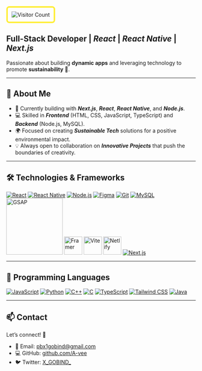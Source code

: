 
 <img src="https://visitcount.itsvg.in/api?id=A-vee&icon=4&color=8" alt="Visitor Count"  style="border-radius: 8px; border: 4px solid rgb(255, 238, 56); padding: 10px;" />


## **Full-Stack Developer** | ***React***  | ***React Native***  | ***Next.js***  
Passionate about building **dynamic apps** and leveraging technology to promote **sustainability** 🌱.

---

## 🚀 **About Me**

- 🌱 Currently building with ***Next.js***, ***React***, ***React Native***, and ***Node.js***.
- 💻 Skilled in ***Frontend*** (HTML, CSS, JavaScript, TypeScript) and ***Backend*** (Node.js, MySQL).
- 🌍 Focused on creating ***Sustainable Tech*** solutions for a positive environmental impact.
- 💡 Always open to collaboration on ***Innovative Projects*** that push the boundaries of creativity.

---

## 🛠️ **Technologies & Frameworks**

[![React](https://img.icons8.com/office/48/react.png)](https://reactjs.org/) [![React Native](https://img.icons8.com/ios-filled/50/61DAFB/react-native.png)](https://reactnative.dev/)  [![Node.js](https://img.icons8.com/color/48/000000/nodejs.png)](https://nodejs.org/) [![Figma](https://img.icons8.com/color/48/000000/figma.png)](https://www.figma.com/)  [![Git](https://img.icons8.com/color/48/000000/git.png)](https://git-scm.com/)  [![MySQL](https://img.icons8.com/color/48/000000/mysql-logo.png)](https://www.mysql.com/)  <a href="https://greensock.com/gsap" target="_blank"><img src="https://seeklogo.com/images/G/greensock-gsap-logo-75B48CEF01-seeklogo.com.png" width="150" alt="GSAP"></a>  <a href="https://framermotion.com" target="_blank"><img src="https://cdn.iconscout.com/icon/free/png-512/free-framer-logo-icon-download-in-svg-png-gif-file-formats--technology-social-media-company-vol-3-pack-logos-icons-3030143.png?f=webp&w=256" width="48" alt="Framer"></a>  <a href="https://vite.dev/" target="_blank"><img src="https://vitejs.dev/logo.svg" width="48" alt="Vite"></a>  <a href="https://netlify.com" target="_blank"><img src="https://www.netlify.com/v3/img/components/logomark.png" width="48" alt="Netlify"></a>  [![Next.js](https://img.icons8.com/fluency/48/nextjs.png)](https://nextjs.org)  

---

## 💬 **Programming Languages**

[![JavaScript](https://img.icons8.com/color/48/000000/javascript.png)](https://www.javascript.com/)  [![Python](https://img.icons8.com/color/48/000000/python.png)](https://www.python.org/)  [![C++](https://img.icons8.com/color/48/000000/c-plus-plus-logo.png)](https://en.cppreference.com/w/)  [![C](https://img.icons8.com/color/48/000000/c-programming.png)](https://en.wikipedia.org/wiki/C_(programming_language))  [![TypeScript](https://img.icons8.com/color/48/000000/typescript.png)](https://www.typescriptlang.org/)  [![Tailwind CSS](https://img.icons8.com/color/48/000000/tailwindcss.png)](https://tailwindcss.com/)  [![Java](https://img.icons8.com/color/48/000000/java-coffee-cup-logo.png)](https://www.java.com/)

---

## 📫 **Contact**

Let’s connect! 🤝

- 📧 Email: [pbx1gobind@gmail.com](mailto:pbx1gobind@gmail.com)  
- 💻 GitHub: [github.com/A-vee](https://github.com/A-vee)  
- 🐦 Twitter: [X_GOBIND_](https://x.com/X_GOBIND_)

